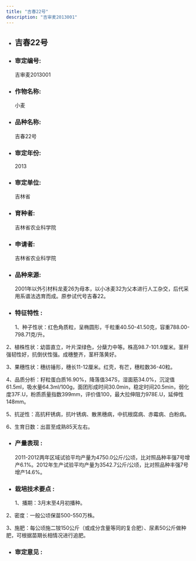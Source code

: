 ```yaml
---
title: "吉春22号"
description: "吉审麦2013001"
---
```

* ## 吉春22号
* ###  审定编号:  
   吉审麦2013001

*  ### 作物名称:  
   小麦

*   ###  品种名称: 
    吉春22号

*   ### 审定年份: 
    2013

*   ### 审定单位:  
    吉林省

*   ### 育种者:  
    吉林省农业科学院

*   ### 申请者:  
    吉林省农业科学院

*   ### 品种来源:  
    2001年以外引材料龙麦26为母本，以小冰麦32为父本进行人工杂交，后代采用系谱法选育而成。原参试代号吉春22。

*   ### 特征特性 : 
    1、种子性状：红色角质粒，呈椭圆形，千粒重40.50-41.50克，容重788.00-798.71克/升。
2、植株性状：幼苗直立，叶片深绿色，分蘖力中等。株高98.7-101.9厘米。茎秆强韧性好，抗倒伏性强。成穗整齐，茎秆落黄好。
3、果穗性状：穗纺锤形，穗长11-12厘米。红壳，有芒，穗粒数36-40粒。
4、品质分析：籽粒蛋白质16.90%，降落值347S，湿面筋34.0%，沉淀值61.5ml，吸水量64.3ml/100g，面团形成时间30.0min，稳定时间20.5min，弱化度37F.U，粉质质量指数399mm，评价值100，最大拉伸阻力978E.U，延伸性148mm。
5、抗逆性：高抗秆锈病，抗叶锈病、散黑穗病，中抗根腐病、赤霉病、白粉病。
6、生育日数：出苗至成熟85天左右。

*   ### 产量表现 : 
    2011-2012两年区域试验平均产量为4750.0公斤/公顷，比对照品种丰强7号增产6.1%。2012年生产试验平均产量为3542.7公斤/公顷，比对照品种丰强7号增产14.6%。

*   ### 栽培技术要点 : 
    1、播期：3月末至4月初播种。
2、密度：一般公顷保苗500-550万株。
3、施肥：每公顷施二铵150公斤（或成分含量等同的复合肥）、尿素50公斤做种肥，可根据苗期长相情况进行追肥。


*   ### 审定意见 : 
    
